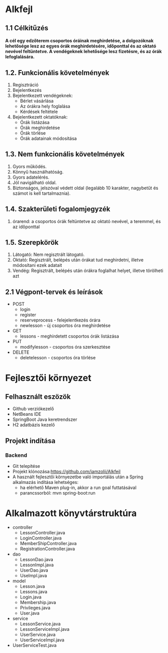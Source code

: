 # Alkfejl
## 1.1 Célkitűzés
#### A cél egy edzőterem csoportos óráinak meghirdetése, a dolgozóknak lehetősége lesz az egyes órák meghirdetésére, időponttal és az oktató nevével feltüntetve. A vendégeknek lehetősége lesz fizetésre, és az órák lefoglalására.
## 1.2. Funkcionális követelmények
1.	Regisztráció
2.	Bejelentkezés
3.	Bejelentkezett vendégeknek:
    - Bérlet vásárlása
    -	Az órákra hely foglalása
    - Kérdések feltétele
4.	Bejelentkezett oktatóknak:
    -	Órák listázása
    -	Órák meghirdetése
    - Órák törlése
    - Órák adatainak módosítása
## 1.3.	Nem funkcionális követelmények
1.	Gyors működés.
2.	Könnyű használhatóság. 
3.	Gyors adatelérés.
4.	Jól navigálható oldal.
5.	Biztonságos, jelszóval védett oldal (legalább 10 karakter, nagybetűt és számot is kell tartalmaznia).
## 1.4. Szakterületi fogalomjegyzék
1.	órarend: a csoportos órák feltüntetve az oktató nevével, a teremmel, és az időponttal
## 1.5. Szerepkörök
1.	Látogató: Nem regisztrált látogató.
2.	Oktató: Regisztrált, belépés után órákat tud meghirdetni, illetve módosítani ezek adatait
3.	Vendég: Regisztrált, belépés után órákra foglalhat helyet, illetve törölheti azt

## 2.1 Végpont-tervek és leírások
   - POST
     - login
     - register
     - reserveprocess - felejelentkezés órára
     - newlesson - új csoportos óra meghirdetése
  - GET
    - lessons - meghirdetett csoportos órák listázása
 - PUT
   - modifylesson - csoportos óra szerkesztése
 - DELETE
   - deletelesson - csoportos óra törlése
# Fejlesztői környezet
## Felhasznált eszözök
  - Github verziókezelő
  - NetBeans IDE
  - SpringBoot Java keretrendszer
  - H2 adatbázis kezelő
## Projekt indítása
### Backend
  - Git telepítése
  - Projekt klónozása:https://github.com/iamzolii/Alkfejl
  - A használt fejlesztői környezetbe való importálás után a Spring alkalmazás indítása lehetséges:
     - ha elérhető Maven plug-in, akkor a run goal futtatásával
     - parancssorból: mvn spring-boot:run 
# Alkalmazott könyvtárstruktúra
   - controller
      - LessonController.java
      - LoginController.java
      - MemberShipController.java
      - RegistrationController.java
   - dao
      - LessonDao.java
      - LessonImpl.java
      - UserDao.java
      - UseImpl.java
   - model
      - Lesson.java
      - Lessons.java
      - Login.java
      - Membership.java
      - Privileges.java
      - User.java
   - service
      - LessonService.java
      - LessonServiceImpl.java
      - UserService.java
      - UserServiceImpl.java
   - UserServiceTest.java
   
